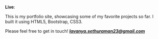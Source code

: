 **Live**: 

This is my portfolio site, showcasing some of my favorite projects so far. 
I built it using HTML5, Bootstrap, CSS3.

Please feel free to get in touch!
[**_lavanya.sethuraman23@gmail.com_**](mailto:lavanya.sethuraman23@gmail.com)
